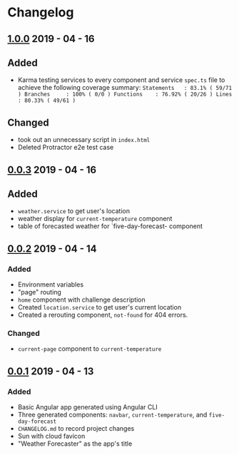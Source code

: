 # Changelog

## [1.0.0] 2019 - 04 - 16
## Added
- Karma testing services to every component and service `spec.ts` file to achieve the following coverage summary:
`Statements   : 83.1% ( 59/71 )
Branches     : 100% ( 0/0 )
Functions    : 76.92% ( 20/26 )
Lines        : 80.33% ( 49/61 )`

## Changed
- took out an unnecessary script in `index.html`
- Deleted Protractor e2e test case

## [0.0.3] 2019 - 04 - 16
## Added
- `weather.service` to get user's location
- weather display for `current-temperature` component
- table of forecasted weather for `five-day-forecast- component


## [0.0.2] 2019 - 04 - 14
### Added
- Environment variables
- "page" routing
- `home` component with challenge description
- Created `location.service` to get user's current location
- Created a rerouting component, `not-found` for 404 errors.

### Changed
- `current-page` component to `current-temperature`

## [0.0.1] 2019 - 04 - 13
### Added
- Basic Angular app generated using Angular CLI
- Three generated components: `navbar`, `current-temperature`, and `five-day-forecast`
- `CHANGELOG.md` to record project changes
- Sun with cloud favicon
- "Weather Forecaster" as the app's title

[0.0.1]: https://github.com/hydure/weatherApp/compare/0.0.0...0.0.1
[0.0.2]: https://github.com/hydure/weatherApp/compare/0.0.1...0.0.2
[0.0.3]: https://github.com/hydure/weatherApp/compare/0.0.2...0.0.3
[1.0.0]: https://github.com/hydure/weatherApp/compare/0.0.3...1.0.0